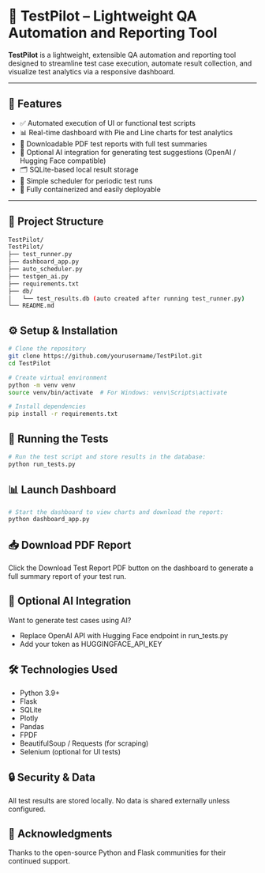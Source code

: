 # 🧪 TestPilot – Lightweight QA Automation and Reporting Tool

**TestPilot** is a lightweight, extensible QA automation and reporting tool designed to streamline test case execution, automate result collection, and visualize test analytics via a responsive dashboard.

---

## 🚀 Features

- ✅ Automated execution of UI or functional test scripts
- 📊 Real-time dashboard with Pie and Line charts for test analytics
- 📄 Downloadable PDF test reports with full test summaries
- 🧠 Optional AI integration for generating test suggestions (OpenAI / Hugging Face compatible)
- 🗂️ SQLite-based local result storage
- 🔄 Simple scheduler for periodic test runs
- 🧰 Fully containerized and easily deployable

---

## 📁 Project Structure

```bash
TestPilot/
TestPilot/
├── test_runner.py
├── dashboard_app.py
├── auto_scheduler.py
├── testgen_ai.py
├── requirements.txt
├── db/
│   └── test_results.db (auto created after running test_runner.py)
└── README.md

```


## ⚙️ Setup & Installation

```bash
# Clone the repository
git clone https://github.com/yourusername/TestPilot.git
cd TestPilot
```
```bash
# Create virtual environment
python -m venv venv
source venv/bin/activate  # For Windows: venv\Scripts\activate
```
```bash
# Install dependencies
pip install -r requirements.txt
```


## 🧪 Running the Tests

```bash
# Run the test script and store results in the database:
python run_tests.py
```

## 📊 Launch Dashboard

```bash
# Start the dashboard to view charts and download the report:
python dashboard_app.py
```

## 📥 Download PDF Report
Click the Download Test Report PDF button on the dashboard to generate a full summary report of your test run.

## 🧠 Optional AI Integration
Want to generate test cases using AI?
- Replace OpenAI API with Hugging Face endpoint in run_tests.py
- Add your token as HUGGINGFACE_API_KEY

## 🛠️ Technologies Used
- Python 3.9+
- Flask
- SQLite
- Plotly
- Pandas
- FPDF
- BeautifulSoup / Requests (for scraping)
- Selenium (optional for UI tests)

## 🔒 Security & Data
All test results are stored locally. No data is shared externally unless configured.


## 🙌 Acknowledgments
Thanks to the open-source Python and Flask communities for their continued support.
